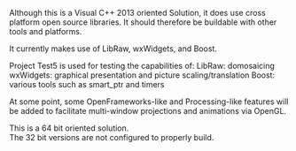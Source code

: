 Although this is a Visual C++ 2013 oriented Solution, 
it does use cross platform open source libraries.  It
should therefore be buildable with other tools and platforms.

It currently makes use of LibRaw, wxWidgets, and Boost.

Project Test5 is used for testing the capabilities of:
  LibRaw:  domosaicing
  wxWidgets:  graphical presentation and picture scaling/translation
  Boost:  various tools such as smart_ptr and timers

At some point, some OpenFrameworks-like and Processing-like features will be added 
to facilitate multi-window projections and animations via OpenGL.

This is a 64 bit oriented solution.  
The 32 bit versions are not configured to properly build.

